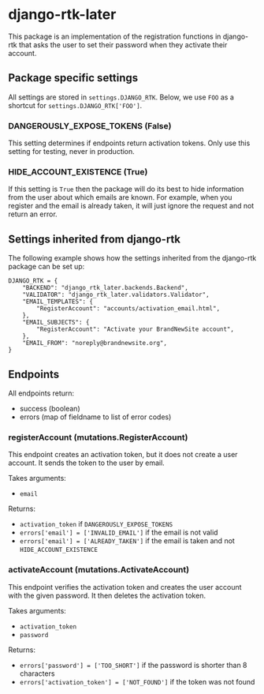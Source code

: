 # django-rtk-later

This package is an implementation of the registration functions in django-rtk that
asks the user to set their password when they activate their account.

## Package specific settings

All settings are stored in `settings.DJANGO_RTK`. Below, we use
`FOO` as a shortcut for `settings.DJANGO_RTK['FOO']`.

### DANGEROUSLY_EXPOSE_TOKENS (False)

This setting determines if endpoints return activation tokens. Only
use this setting for testing, never in production.

### HIDE_ACCOUNT_EXISTENCE (True)

If this setting is `True` then the package will do its best to hide information from the
user about which emails are known. For example, when you register and the email is already taken,
it will just ignore the request and not return an error.

## Settings inherited from django-rtk

The following example shows how the settings inherited from the
django-rtk package can be set up:

```
DJANGO_RTK = {
    "BACKEND": "django_rtk_later.backends.Backend",
    "VALIDATOR": "django_rtk_later.validators.Validator",
    "EMAIL_TEMPLATES": {
        "RegisterAccount": "accounts/activation_email.html",
    },
    "EMAIL_SUBJECTS": {
        "RegisterAccount": "Activate your BrandNewSite account",
    },
    "EMAIL_FROM": "noreply@brandnewsite.org",
}
```

## Endpoints

All endpoints return:

- success (boolean)
- errors (map of fieldname to list of error codes)

### registerAccount (mutations.RegisterAccount)

This endpoint creates an activation token, but it does not create a user account.
It sends the token to the user by email.

Takes arguments:

- `email`

Returns:

- `activation_token` if `DANGEROUSLY_EXPOSE_TOKENS`
- `errors['email'] = ['INVALID_EMAIL']` if the email is not valid
- `errors['email'] = ['ALREADY_TAKEN']` if the email is taken and not `HIDE_ACCOUNT_EXISTENCE`

### activateAccount (mutations.ActivateAccount)

This endpoint verifies the activation token and creates the user account with the given password.
It then deletes the activation token.

Takes arguments:

- `activation_token`
- `password`

Returns:

- `errors['password'] = ['TOO_SHORT']` if the password is shorter than 8 characters
- `errors['activation_token'] = ['NOT_FOUND']` if the token was not found
